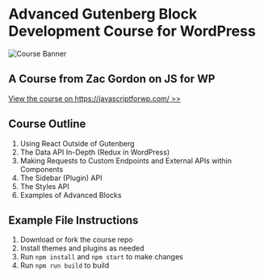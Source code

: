 # Advanced Gutenberg Block Development Course for WordPress

![Course Banner](https://dzwonsemrish7.cloudfront.net/items/1J3M310N0S1x170k1d0D/Cover%20GB.png)

## A Course from Zac Gordon on JS for WP


[View the course on https://javascriptforwp.com/ >>](https://javascriptforwp.com/product/advanced-gutenberg-development/)

## Course Outline

1. Using React Outside of Gutenberg
2. The Data API In-Depth (Redux in WordPress)
3. Making Requests to Custom Endpoints and External APIs within Components
4. The Sidebar (Plugin) API
5. The Styles API
6. Examples of Advanced Blocks

## Example File Instructions

1. Download or fork the course repo
2. Install themes and plugins as needed
3. Run `npm install` and `npm start` to make changes
4. Run `npm run build` to build
